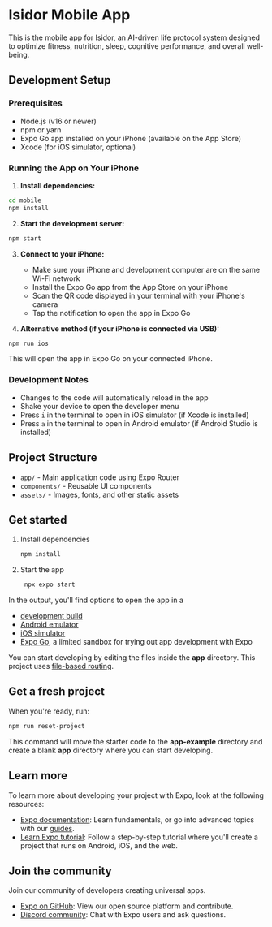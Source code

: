 # Isidor Mobile App

This is the mobile app for Isidor, an AI-driven life protocol system designed to optimize fitness, nutrition, sleep, cognitive performance, and overall well-being.

## Development Setup

### Prerequisites

- Node.js (v16 or newer)
- npm or yarn
- Expo Go app installed on your iPhone (available on the App Store)
- Xcode (for iOS simulator, optional)

### Running the App on Your iPhone

1. **Install dependencies:**

```bash
cd mobile
npm install
```

2. **Start the development server:**

```bash
npm start
```

3. **Connect to your iPhone:**

   - Make sure your iPhone and development computer are on the same Wi-Fi network
   - Install the Expo Go app from the App Store on your iPhone
   - Scan the QR code displayed in your terminal with your iPhone's camera
   - Tap the notification to open the app in Expo Go

4. **Alternative method (if your iPhone is connected via USB):**

```bash
npm run ios
```

This will open the app in Expo Go on your connected iPhone.

### Development Notes

- Changes to the code will automatically reload in the app
- Shake your device to open the developer menu
- Press `i` in the terminal to open in iOS simulator (if Xcode is installed)
- Press `a` in the terminal to open in Android emulator (if Android Studio is installed)

## Project Structure

- `app/` - Main application code using Expo Router
- `components/` - Reusable UI components
- `assets/` - Images, fonts, and other static assets

## Get started

1. Install dependencies

   ```bash
   npm install
   ```

2. Start the app

   ```bash
    npx expo start
   ```

In the output, you'll find options to open the app in a

- [development build](https://docs.expo.dev/develop/development-builds/introduction/)
- [Android emulator](https://docs.expo.dev/workflow/android-studio-emulator/)
- [iOS simulator](https://docs.expo.dev/workflow/ios-simulator/)
- [Expo Go](https://expo.dev/go), a limited sandbox for trying out app development with Expo

You can start developing by editing the files inside the **app** directory. This project uses [file-based routing](https://docs.expo.dev/router/introduction).

## Get a fresh project

When you're ready, run:

```bash
npm run reset-project
```

This command will move the starter code to the **app-example** directory and create a blank **app** directory where you can start developing.

## Learn more

To learn more about developing your project with Expo, look at the following resources:

- [Expo documentation](https://docs.expo.dev/): Learn fundamentals, or go into advanced topics with our [guides](https://docs.expo.dev/guides).
- [Learn Expo tutorial](https://docs.expo.dev/tutorial/introduction/): Follow a step-by-step tutorial where you'll create a project that runs on Android, iOS, and the web.

## Join the community

Join our community of developers creating universal apps.

- [Expo on GitHub](https://github.com/expo/expo): View our open source platform and contribute.
- [Discord community](https://chat.expo.dev): Chat with Expo users and ask questions.
